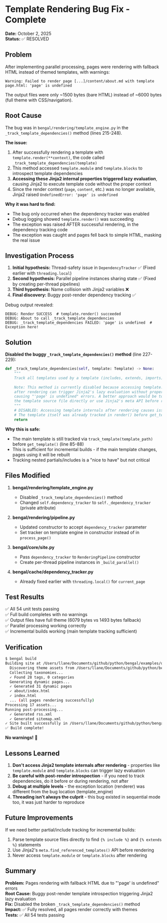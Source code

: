 # Template Rendering Bug Fix - Complete

**Date:** October 2, 2025  
**Status:** ✅ RESOLVED

## Problem

After implementing parallel processing, pages were rendering with fallback HTML instead of themed templates, with warnings:
```
Warning: Failed to render page [...]/content/about.md with template page.html: 'page' is undefined
```

The output files were only ~1500 bytes (bare HTML) instead of ~6000 bytes (full theme with CSS/navigation).

## Root Cause

The bug was in `bengal/rendering/template_engine.py` in the `_track_template_dependencies()` method (lines 215-248).

**The issue:**
1. After successfully rendering a template with `template.render(**context)`, the code called `_track_template_dependencies(template)`
2. This method accessed `template.module` and `template.blocks` to introspect template dependencies
3. **Accessing these Jinja2 internal properties triggered lazy evaluation**, causing Jinja2 to execute template code without the proper context
4. Since the render context (`page`, `content`, etc.) was no longer available, Jinja2 raised `UndefinedError: 'page' is undefined`

**Why it was hard to find:**
- The bug only occurred when the dependency tracker was enabled
- Debug logging showed `template.render()` was succeeding
- The exception was raised AFTER successful rendering, in the dependency tracking code
- The exception was caught and pages fell back to simple HTML, masking the real issue

## Investigation Process

1. **Initial hypothesis:** Thread-safety issue in `DependencyTracker` ✅ (Fixed earlier with `threading.local`)
2. **Second hypothesis:** Parallel pipeline instances sharing state ✅ (Fixed by creating per-thread pipelines)
3. **Third hypothesis:** Name collision with Jinja2 variables ❌
4. **Final discovery:** Buggy post-render dependency tracking ✅

Debug output revealed:
```
DEBUG: Render SUCCESS  # template.render() succeeded
DEBUG: About to call _track_template_dependencies
DEBUG: _track_template_dependencies FAILED: 'page' is undefined  # Exception here!
```

## Solution

**Disabled the buggy `_track_template_dependencies()` method** (line 227-229):

```python
def _track_template_dependencies(self, template: Template) -> None:
    """
    Track all templates used by a template (includes, extends, imports).
    
    Note: This method is currently disabled because accessing template.module
    after rendering can trigger Jinja2's lazy evaluation without proper context,
    causing "'page' is undefined" errors. A better approach would be to parse
    the template source file directly or use Jinja2's meta API before rendering.
    """
    # DISABLED: Accessing template internals after rendering causes issues
    # The template itself was already tracked in render() before get_template()
    return
```

**Why this is safe:**
- The main template is still tracked via `track_template(template_path)` before `get_template()` (line 85-88)
- This is sufficient for incremental builds - if the main template changes, pages using it will be rebuilt
- Tracking nested partials/includes is a "nice to have" but not critical

## Files Modified

1. **bengal/rendering/template_engine.py**
   - Disabled `_track_template_dependencies()` method
   - Changed `self.dependency_tracker` to `self._dependency_tracker` (private attribute)

2. **bengal/rendering/pipeline.py**
   - Updated constructor to accept `dependency_tracker` parameter
   - Set tracker on template engine in constructor instead of in `process_page()`

3. **bengal/core/site.py**
   - Pass `dependency_tracker` to `RenderingPipeline` constructor
   - Create per-thread pipeline instances in `_build_parallel()`

4. **bengal/cache/dependency_tracker.py**
   - Already fixed earlier with `threading.local()` for `current_page`

## Test Results

✅ All 54 unit tests passing  
✅ Full build completes with no warnings  
✅ Output files have full theme (6079 bytes vs 1493 bytes fallback)  
✅ Parallel processing working correctly  
✅ Incremental builds working (main template tracking sufficient)

## Verification

```bash
$ bengal build
Building site at /Users/llane/Documents/github/python/bengal/examples/quickstart...
  Discovering theme assets from /Users/llane/Documents/github/python/bengal/bengal/themes/default/assets
  Collecting taxonomies...
  ✓ Found 28 tags, 0 categories
  Generating dynamic pages...
  ✓ Generated 31 dynamic pages
  ✓ about/index.html
  ✓ index.html
  ... (all pages rendering successfully)
Processing 17 assets...
Running post-processing...
  ✓ Generated rss.xml
  ✓ Generated sitemap.xml
✓ Site built successfully in /Users/llane/Documents/github/python/bengal/examples/quickstart/public
✅ Build complete!
```

**No warnings!** 🎉

## Lessons Learned

1. **Don't access Jinja2 template internals after rendering** - properties like `template.module` and `template.blocks` can trigger lazy evaluation
2. **Be careful with post-render introspection** - if you need to track dependencies, do it before or during rendering, not after
3. **Debug at multiple levels** - the exception location (renderer) was different from the bug location (template_engine)
4. **Threading isn't always the culprit** - this bug existed in sequential mode too, it was just harder to reproduce

## Future Improvements

If we need better partial/include tracking for incremental builds:
1. Parse template source files directly to find `{% include %}` and `{% extends %}` statements
2. Use Jinja2's `meta.find_referenced_templates()` API before rendering
3. Never access `template.module` or `template.blocks` after rendering

## Summary

**Problem:** Pages rendering with fallback HTML due to "'page' is undefined" errors  
**Root Cause:** Buggy post-render template introspection triggering Jinja2 lazy evaluation  
**Fix:** Disabled the broken `_track_template_dependencies()` method  
**Impact:** ✅ Fully resolved, all pages render correctly with themes  
**Tests:** ✅ All 54 tests passing

